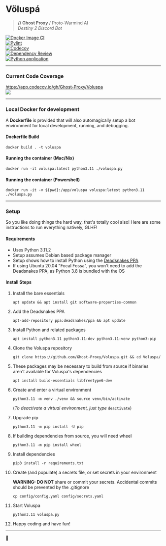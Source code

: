# Völuspá

> **// Ghost Proxy** / Proto-Warmind AI  
> _Destiny 2 Discord Bot_

[![Docker Image CI](https://github.com/Ghost-Proxy/Voluspa/actions/workflows/docker-image.yml/badge.svg?branch=develop)](https://github.com/Ghost-Proxy/Voluspa/actions/workflows/docker-image.yml)  
[![Pylint](https://github.com/Ghost-Proxy/Voluspa/actions/workflows/pylint.yml/badge.svg)](https://github.com/Ghost-Proxy/Voluspa/actions/workflows/pylint.yml)  
[![Codecov](https://github.com/Ghost-Proxy/Voluspa/actions/workflows/codecov.yml/badge.svg)](https://github.com/Ghost-Proxy/Voluspa/actions/workflows/codecov.yml)  
[![Dependency Review](https://github.com/Ghost-Proxy/Voluspa/actions/workflows/dependency-review.yml/badge.svg)](https://github.com/Ghost-Proxy/Voluspa/actions/workflows/dependency-review.yml)  
[![Python application](https://github.com/Ghost-Proxy/Voluspa/actions/workflows/python-app.yml/badge.svg)](https://github.com/Ghost-Proxy/Voluspa/actions/workflows/python-app.yml)  

---

### Current Code Coverage

https://app.codecov.io/gh/Ghost-Proxy/Voluspa  
<img src='https://codecov.io/gh/Ghost-Proxy/Voluspa/branch/develop/graphs/icicle.svg?token=8ZKTJIKKNB' />

---

### Local Docker for development

A **Dockerfile** is provided that will also automagically setup a bot environment for local development, running, and debugging.

#### Dockerfile Build

```
docker build . -t voluspa
```

#### Running the container (Mac/Nix)

```
docker run -it voluspa:latest python3.11 ./voluspa.py
```

#### Running the container (Powershell)

```
docker run -it -v ${pwd}:/app/voluspa voluspa:latest python3.11 ./voluspa.py
```

---

### Setup

So you like doing things the hard way, that's totally cool also! Here are some instructions to run everything natively, GLHF!

#### Requirements

-   Uses Python 3.11.2
-   Setup assumes Debian based package manager
-   Setup shows how to install Python using the [Deadsnakes PPA](https://launchpad.net/~deadsnakes/+archive/ubuntu/ppa)
-   If using Ubuntu 20.04 "Focal Fossa", you won't need to add the Deadsnakes PPA, as Python 3.8 is bundled with the OS

#### Install Steps

1. Install the bare essentials

    `apt update && apt install git software-properties-common`

2. Add the Deadsnakes PPA

    `apt-add-repository ppa:deadsnakes/ppa && apt update`

3. Install Python and related packages

    `apt install python3.11 python3.11-dev python3.11-venv python3-pip`

4. Clone the Voluspa repository

    `git clone https://github.com/Ghost-Proxy/Voluspa.git && cd Voluspa/`

5. These packages may be necessary to build from source if binaries aren't available for Voluspa's dependencies

    `apt install build-essentials libfreetype6-dev`

6. Create and enter a virtual environment

    `python3.11 -m venv ./venv && source venv/bin/activate`

    (_To deactivate a virtual environment, just type_ `deactivate`)

7. Upgrade pip

    `python3.11 -m pip install -U pip`

8. If building dependencies from source, you will need wheel

    `python3.11 -m pip install wheel`

9. Install dependencies

    `pip3 install -r requirements.txt`

10. Create (and populate) a secrets file, or set secrets in your environment

    **WARNING:** **DO NOT** share or commit your secrets. Accidental commits should be prevented by the .gitignore

    `cp config/config.yaml config/secrets.yaml`

11. Start Voluspa

    `python3.11 voluspa.py`

12. Happy coding and have fun!

---

💜
